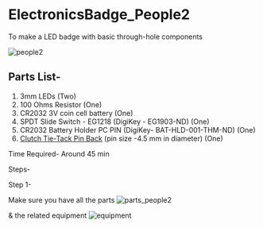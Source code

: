 # ElectronicsBadge_People2
To make a LED badge with basic through-hole components

![people2](https://user-images.githubusercontent.com/9293705/46259365-4f9e3000-c48d-11e8-99d7-8864e407adc0.png)


## Parts List-

1. 3mm LEDs (Two)
2. 100 Ohms Resistor (One)
3. CR2032 3V coin cell battery (One)
4. SPDT Slide Switch - EG1218 (DigiKey - EG1903-ND) (One)
5. CR2032 Battery Holder PC PIN (DigiKey- BAT-HLD-001-THM-ND) (One)
6. [Clutch Tie-Tack Pin Back](https://www.amazon.com/gp/product/B0759PMB12/ref=oh_aui_search_detailpage?ie=UTF8&psc=1) (pin size -4.5 mm in diameter) (One)

Time Required- Around 45 min

Steps-

Step 1-

Make sure you have all the parts
![parts_people2](https://user-images.githubusercontent.com/9293705/46604388-ed57b780-caaa-11e8-9e85-6363c3194ab7.png)


& the related equipment
![equipment](https://user-images.githubusercontent.com/9293705/46604088-e4b2b180-caa9-11e8-815c-aa7beda94b09.png)

